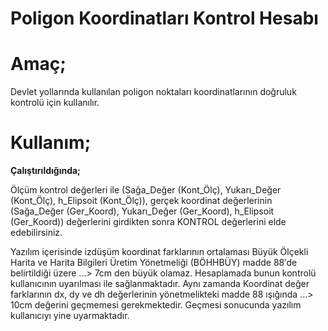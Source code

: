 # Poligon Koordinatları Kontrol Hesabı

**Amaç;**
=========

Devlet yollarında kullanılan poligon noktaları koordinatlarının doğruluk kontrolü için kullanılır.

**Kullanım;**
=============

**Çalıştırıldığında;**

Ölçüm kontrol değerleri ile (Sağa_Değer (Kont_Ölç), Yukarı_Değer (Kont_Ölç), h_Elipsoit (Kont_Ölç)), gerçek koordinat değerlerinin (Sağa_Değer (Ger_Koord), Yukarı_Değer (Ger_Koord), h_Elipsoit (Ger_Koord)) değerlerini girdikten sonra KONTROL değerlerini elde edebilirsiniz.

Yazılım içerisinde izdüşüm koordinat farklarının ortalaması Büyük Ölçekli Harita ve Harita Bilgileri Üretim Yönetmeliği (BÖHHBÜY) madde 88′de belirtildiği üzere ...> 7cm den büyük olamaz. Hesaplamada bunun kontrolü kullanıcının uyarılması ile sağlanmaktadır. Aynı zamanda Koordinat değer farklarının dx, dy ve dh değerlerinin yönetmelikteki madde 88 ışığında ...> 10cm değerini geçmemesi gerekmektedir. Geçmesi sonucunda yazılım kullanıcıyı yine uyarmaktadır.
